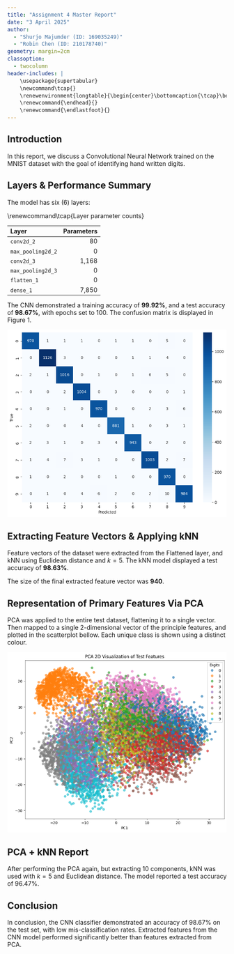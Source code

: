 ```yaml
---
title: "Assignment 4 Master Report"
date: "3 April 2025"
author: 
  - "Shurjo Majumder (ID: 169035249)"
  - "Robin Chen (ID: 210178740)"
geometry: margin=2cm
classoption:
  - twocolumn
header-includes: |
    \usepackage{supertabular}
    \newcommand\tcap{}
    \renewenvironment{longtable}{\begin{center}\bottomcaption{\tcap}\begin{supertabular}}{\end{supertabular}\end{center}}
    \renewcommand{\endhead}{}
    \renewcommand{\endlastfoot}{}
---
```


## Introduction

In this report, we discuss a Convolutional Neural Network trained on the MNIST dataset with the goal of identifying hand written digits.

## Layers & Performance Summary

The model has six (6) layers:

\renewcommand\tcap{Layer parameter counts}

| Layer             | Parameters |
|:------------------|-----------:|
| `conv2d_2`        |         80 |
| `max_pooling2d_2` |          0 |
| `conv2d_3`        |      1,168 |
| `max_pooling2d_3` |          0 |
| `flatten_1`       |          0 |
| `dense_1`         |      7,850 |

The CNN demonstrated a training accuracy of **99.92%**, and a test accuracy of **98.67%**, with epochs set to 100. The confusion matrix is displayed in Figure 1.

![Confusion Matrix of CNN](./assets/CNN_confusion_matrix.png)

## Extracting Feature Vectors & Applying kNN

Feature vectors of the dataset were extracted from the Flattened layer, and kNN using Euclidean distance and $k = 5$. The kNN model displayed a test accuracy of **98.63%**.

The size of the final extracted feature vector was **940**.

## Representation of Primary Features Via PCA

PCA was applied to the entire test dataset, flattening it to a single vector. Then mapped to a single 2-dimensional vector of the principle features, and plotted in the scatterplot bellow. Each unique class is shown using a distinct colour.

![Visualisation of the Dataset's Primary Features](./assets/PCA_visualisation.png)

## PCA + kNN Report

After performing the PCA again, but extracting 10 components, kNN was used with $k = 5$ and Euclidean distance. The model reported a test accuracy of 96.47%.

## Conclusion

In conclusion, the CNN classifier demonstrated an accuracy of 98.67% on the test set, with low mis-classification rates. Extracted features from the CNN model performed significantly better than features extracted from PCA.
